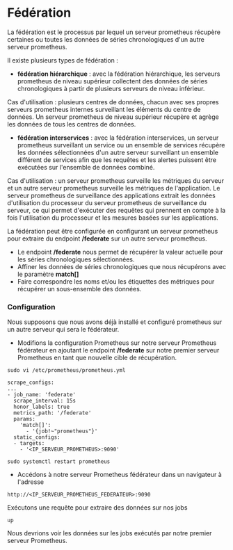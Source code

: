 # Fédération

La fédération est le processus par lequel un serveur prometheus récupère certaines ou toutes les données de séries chronologiques d'un autre serveur prometheus.

Il existe plusieurs types de fédération :

- **fédération hiérarchique** : avec la fédération hiérarchique, les serveurs prometheus de niveau supérieur collectent des données de séries chronologiques à partir de plusieurs serveurs de niveau inférieur.

Cas d'utilisation : plusieurs centres de données, chacun avec ses propres serveurs prometheus internes surveillant les éléments du centre de données. Un serveur prometheus de niveau supérieur récupère et agrège les données de tous les centres de données.

- **fédération interservices** : avec la fédération interservices, un serveur prometheus surveillant un service ou un ensemble de services récupère les données sélectionnées d'un autre serveur surveillant un ensemble différent de services afin que les requêtes et les alertes puissent être exécutées sur l'ensemble de données combiné.

Cas d'utilisation : un serveur prometheus surveille les métriques du serveur et un autre serveur prometheus surveille les métriques de l'application. Le serveur prometheus de surveillance des applications extrait les données d'utilisation du processeur du serveur prometheus de surveillance du serveur, ce qui permet d'exécuter des requêtes qui prennent en compte à la fois l'utilisation du processeur et les mesures basées sur les applications.

La fédération peut être configurée en configurant un serveur prometheus pour extraire du endpoint **/federate** sur un autre serveur prometheus.

- Le endpoint **/federate** nous permet de récupérer la valeur actuelle pour les séries chronologiques sélectionnées.
- Affiner les données de séries chronologiques que nous récupérons avec le paramètre **match[]**
- Faire correspondre les noms et/ou les étiquettes des métriques pour récupérer un sous-ensemble des données.

### Configuration

Nous supposons que nous avons déjà installé et configuré prometheus sur un autre serveur qui sera le fédérateur.<br>

- Modifions la configuration Prometheus sur notre serveur Prometheus fédérateur en ajoutant le endpoint **/federate** sur notre premier serveur Prometheus en tant que nouvelle cible de récupération.

```
sudo vi /etc/prometheus/prometheus.yml
```

```
scrape_configs:
...
- job_name: 'federate'
  scrape_interval: 15s
  honor_labels: true
  metrics_path: '/federate'
  params:
    'match[]':
      - '{job!~"prometheus"}'
  static_configs:
  - targets:
    - '<IP_SERVEUR_PROMETHEUS>:9090'
```

```
sudo systemctl restart prometheus
```

- Accédons à notre serveur Prometheus fédérateur dans un navigateur à l'adresse

```
http://<IP_SERVEUR_PROMETHEUS_FEDERATEUR>:9090
```

Exécutons une requête pour extraire des données sur nos jobs

```
up
```

Nous devrions voir les données sur les jobs exécutés par notre premier serveur Prometheus.